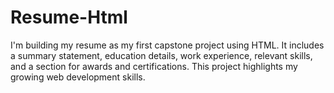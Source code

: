 # Resume-Html
I'm building my resume as my first capstone project using HTML. It includes a summary statement, education details, work experience, relevant skills, and a section for awards and certifications. This project highlights my growing web development skills.
